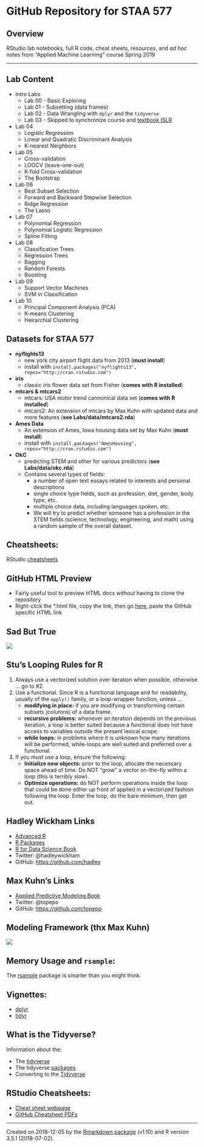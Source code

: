 
<!-- README.md is generated from README.Rmd. Please edit that file -->

# GitHub Repository for STAA 577

## Overview

RStudio lab notebooks, full R code, cheat sheets, resources, and *ad
hoc* notes from “Applied Machine Learning” course Spring 2019

-----

## Lab Content

  - Intro Labs
      - Lab 00 - Basic Exploring
      - Lab 01 - Subsetting (data frames)
      - Lab 02 - Data Wrangling with `dplyr` and the `tidyverse`
      - Lab 03 - Skipped to synchronize course and [textbook
        ISLR](https://www-bcf.usc.edu/~gareth/ISL/)
  - Lab 04
      - Logistic Regression
      - Linear and Quadratic Discriminant Analysis
      - K-nearest Neighbors
  - Lab 05
      - Cross-validation
      - LOOCV (leave-one-out)
      - K-fold Cross-validation
      - The Bootstrap
  - Lab 06
      - Best Subset Selection
      - Forward and Backward Stepwise Selection
      - Ridge Regression
      - The Lasso
  - Lab 07
      - Polynomial Regression
      - Polynomial Logistic Regression
      - Spline Fitting
  - Lab 08
      - Classification Trees
      - Regression Trees
      - Bagging
      - Random Forests
      - Boosting
  - Lab 09
      - Support Vector Machines
      - SVM in Classification
  - Lab 10
      - Principal Component Analysis (PCA)
      - K-means Clustering
      - Heirarchial Clustering

## Datasets for STAA 577

  - **nyflights13**
      - new york city airport flight data from 2013 (**must install**)
      - install with `install.packages("nyflights13",
        repos="http://cran.rstudio.com")`
  - **iris**
      - classic iris flower data set from Fisher (**comes with R
        installed**)
  - **mtcars & mtcars2**
      - mtcars: USA motor trend cannonical data set (**comes with R
        installed**)
      - mtcars2: An extension of mtcars by Max Kuhn with updated data
        and more features (**see Labs/data/mtcars2.rda**)
  - **Ames Data**
      - An extension of Ames, Iowa housing data set by Max Kuhn (**must
        install**)
      - install with `install.packages("AmesHousing",
        repos="http://cran.rstudio.com")`
  - **OkC**
      - predicting STEM and other for various predictors (**see
        Labs/data/okc.rda**)
      - Contains several types of fields:
          - a number of open text essays related to interests and
            personal descriptions
          - single choice type fields, such as profession, diet, gender,
            body type, etc.
          - multiple choice data, including languages spoken, etc.
          - We will try to predict whether someone has a profession in
            the STEM fields (science, technology, engineering, and math)
            using a random sample of the overall dataset.

## Cheatsheets:

RStudio [cheatsheets](https://www.rstudio.com/resources/cheatsheets/)

## GitHub HTML Preview

  - Fairly useful tool to preview HTML docs *without* having to clone
    the repository
  - Right-click the \*.html file, copy the link, then go
    [here](https://htmlpreview.github.io/), paste the GitHub specific
    HTML
link

## Sad But True

![](https://user-images.githubusercontent.com/25203086/39396951-8a8d2052-4ab4-11e8-8fe9-38aa67591ef1.jpg)

## Stu’s Looping Rules for R

1.  Always use a vectorized solution over iteration when possible,
    otherwise … go to \#2.
2.  Use a functional. Since R is a functional language and for
    readability, usually of the `apply()` family, or a loop-wrapper
    function, unless …
      - **modifying in place:** if you are modifying or transforming
        certain subsets (columns) of a data frame.
      - **recursive problems:** whenever an iteration depends on the
        previous iteration, a loop is better suited because a functional
        does not have access to variables outside the present lexical
        scope.
      - **while loops:** in problems where it is unknown how many
        iterations will be performed, while-loops are well suited and
        preferred over a functional.
3.  If you must use a loop, ensure the following:
      - **Initialize new objects:** prior to the loop, allocate the
        necessary space ahead of time. Do NOT “grow” a vector on-the-fly
        within a loop (this is terribly slow).
      - **Optimize operations:** do NOT perform operations inside the
        loop that could be done either up front of applied in a
        vectorized fashion following the loop. Enter the loop, do the
        bare minimum, then get out.

## Hadley Wickham Links

  - [Advanced R](http://adv-r.had.co.nz)
  - [R Packages](r-pkgs.had.co.nz/)
  - [R for Data Science Book](http://r4ds.had.co.nz/)
  - Twitter: @hadleywickham
  - GitHub: <https://github.com/hadley>

## Max Kuhn’s Links

  - [Applied Predictive Modeling
    Book](http://appliedpredictivemodeling.com)
  - Twitter: @topepo
  - GitHub:
<https://github.com/topepo>

## Modeling Framework (thx Max Kuhn)

![](https://user-images.githubusercontent.com/25203086/38456246-cbb2f6f4-3a3f-11e8-8b2e-135b62a07cc0.png)

## Memory Usage and `rsample`:

The [rsample](https://topepo.github.io/rsample/) package is smarter than
you might
    think.

## Vignettes:

  - [dplyr](https://cran.r-project.org/web/packages/dplyr/vignettes/dplyr.html)
  - [tidyr](http://cran.r-project.org/web/packages/tidyr/vignettes/tidy-data.html)

## What is the Tidyverse?

Information about the:

  - The [tidyverse](https://www.tidyverse.org/)
  - The tidyverse [packages](https://www.tidyverse.org/packages/)
  - Converting to the
    [Tidyverse](http://www.significantdigits.org/2017/10/switching-from-base-r-to-tidyverse/)

## RStudio Cheatsheets:

  - [Cheat sheet
    webpage](https://www.rstudio.com/resources/cheatsheets/)
  - [GitHub Cheatsheet PDFs](https://github.com/rstudio/cheatsheets)

-----

Created on 2018-12-05 by the [Rmarkdown
package](https://github.com/rstudio/rmarkdown) (v1.10) and R version
3.5.1 (2018-07-02).
